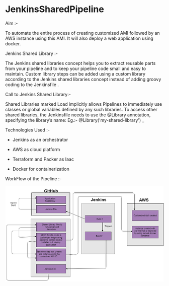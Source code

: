 # JenkinsSharedPipeline

Aim :-

To automate the entire process of creating customized AMI followed by an AWS instance using this AMI.
It will also deploy a web application using docker.


Jenkins Shared Library :-

  The Jenkins shared libraries concept helps you to extract reusable parts from your pipeline and to keep your pipeline code small and easy to maintain. Custom library steps can be added using a custom library according to the Jenkins shared libraries concept instead of adding groovy coding to the Jenkinsfile .


Call to Jenkins Shared Library:-

Shared Libraries marked Load implicitly allows Pipelines to immediately use classes or global variables defined by any such libraries. To access other shared libraries, the Jenkinsfile needs to use the @Library annotation, specifying the library’s name:
      Eg.:- @Library('my-shared-library') _

Technologies Used :-

  * Jenkins as an orchestrator
         
  * AWS as cloud platform
  
  * Terraform and Packer as Iaac
  
  * Docker for containerization
  
  WorkFlow of the Pipeline :-
  
  ![Workflow](Workflow.png)
  
  
  
  
